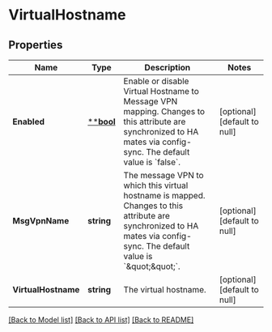 # VirtualHostname

## Properties
Name | Type | Description | Notes
------------ | ------------- | ------------- | -------------
**Enabled** | [****bool**](*bool.md) | Enable or disable Virtual Hostname to Message VPN mapping. Changes to this attribute are synchronized to HA mates via config-sync. The default value is &#x60;false&#x60;. | [optional] [default to null]
**MsgVpnName** | **string** | The message VPN to which this virtual hostname is mapped. Changes to this attribute are synchronized to HA mates via config-sync. The default value is &#x60;\&quot;\&quot;&#x60;. | [optional] [default to null]
**VirtualHostname** | **string** | The virtual hostname. | [optional] [default to null]

[[Back to Model list]](../README.md#documentation-for-models) [[Back to API list]](../README.md#documentation-for-api-endpoints) [[Back to README]](../README.md)

